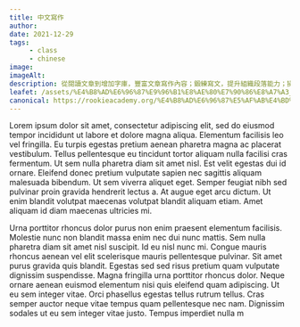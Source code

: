 ```yaml
---
title: 中文寫作
author:
date: 2021-12-29
tags: 
     - class
     - chinese
image:
imageAlt:
description: 從閱讀文章到增加字庫，豐富文章寫作內容；鍛練寫文，提升組織段落能力；操練應識答題技能；熟識不同體裁，例如議論文，邀請卡、抒情文，增強語感及敏感度；深層次理解文章：複述、解釋、重整、伸展、評鑒、創意；分析文體和文章的特性和結構，有系統和組織地完成一篇文章。
leafet: /assets/%E4%B8%AD%E6%96%87%E9%96%B1%E8%AE%80%E7%90%86%E8%A7%A3_%E4%B8%AD%E6%96%87%E5%AF%AB%E4%BD%9C.pdf
canonical: https://rookieacademy.org/%E4%B8%AD%E6%96%87%E5%AF%AB%E4%BD%9C/
---
```




Lorem ipsum dolor sit amet, consectetur adipiscing elit, sed do eiusmod tempor incididunt ut labore et dolore magna aliqua. Elementum facilisis leo vel fringilla. Eu turpis egestas pretium aenean pharetra magna ac placerat vestibulum. Tellus pellentesque eu tincidunt tortor aliquam nulla facilisi cras fermentum. Ut sem nulla pharetra diam sit amet nisl. Est velit egestas dui id ornare. Eleifend donec pretium vulputate sapien nec sagittis aliquam malesuada bibendum. Ut sem viverra aliquet eget. Semper feugiat nibh sed pulvinar proin gravida hendrerit lectus a. At augue eget arcu dictum. Ut enim blandit volutpat maecenas volutpat blandit aliquam etiam. Amet aliquam id diam maecenas ultricies mi.

Urna porttitor rhoncus dolor purus non enim praesent elementum facilisis. Molestie nunc non blandit massa enim nec dui nunc mattis. Sem nulla pharetra diam sit amet nisl suscipit. Id eu nisl nunc mi. Congue mauris rhoncus aenean vel elit scelerisque mauris pellentesque pulvinar. Sit amet purus gravida quis blandit. Egestas sed sed risus pretium quam vulputate dignissim suspendisse. Magna fringilla urna porttitor rhoncus dolor. Neque ornare aenean euismod elementum nisi quis eleifend quam adipiscing. Ut eu sem integer vitae. Orci phasellus egestas tellus rutrum tellus. Cras semper auctor neque vitae tempus quam pellentesque nec nam. Dignissim sodales ut eu sem integer vitae justo. Tempus imperdiet nulla m